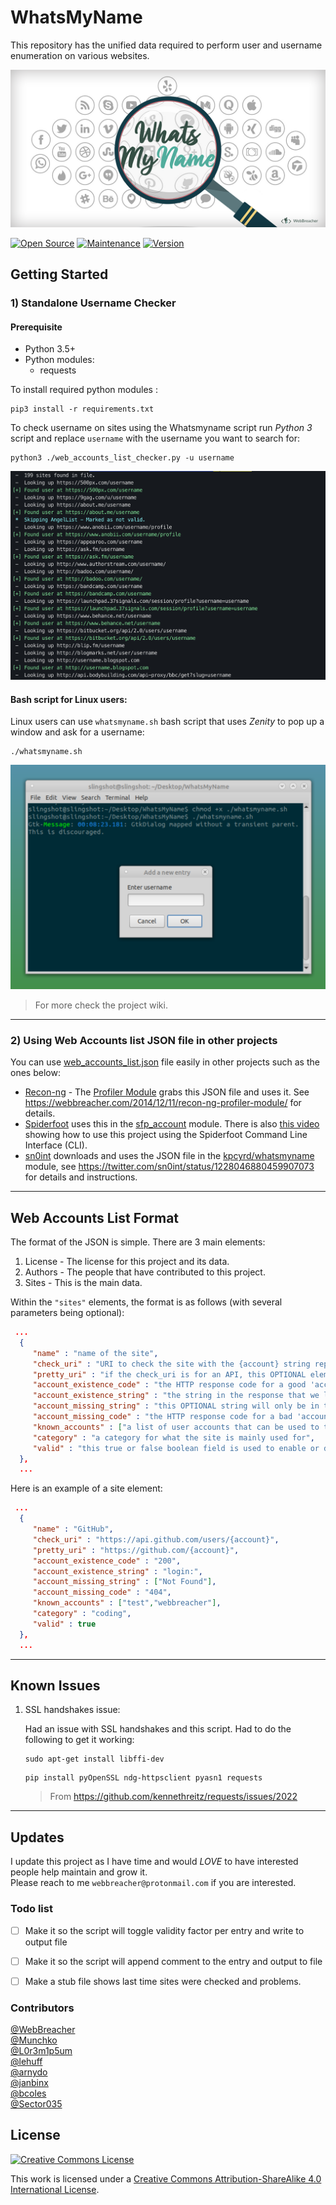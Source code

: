 
# WhatsMyName
This repository has the unified data required to perform user and username enumeration on various websites. 

![whatsmyname](whatsmyname.png)

[![Open Source](https://img.shields.io/badge/Open%20Source-100%25-green.svg)](https://shields.io/)
[![Maintenance](https://img.shields.io/badge/Maintained%3F-Yes-green.svg)](https://github.com/GetStream/winds/graphs/commit-activity)
[![Version](https://img.shields.io/badge/Version-1.1-orange)](https://github.com/GetStream/winds/graphs/commit-activity)


## Getting Started

### 1) Standalone Username Checker

#### Prerequisite

- Python 3.5+
- Python modules:
   - requests

To install required python modules :
```
pip3 install -r requirements.txt
```

To check username on sites using the Whatsmyname script run _Python 3_ script and replace `username` with the username you want to search for:

```
python3 ./web_accounts_list_checker.py -u username
```

![output_example](output_example.png)


#### Bash script for Linux users:
Linux users can use `whatsmyname.sh` bash script that uses _Zenity_ to pop up a window and ask for a username:
```
./whatsmyname.sh 
```

![linux_run](linux_run.png)

> For more check the project wiki.

<hr>

### 2) Using Web Accounts list JSON file in other projects 
You can use [web_accounts_list.json](web_accounts_list.json) file  easily  in other projects such as the ones below:
* [Recon-ng](https://bitbucket.org/LaNMaSteR53/recon-ng) - The [Profiler Module](https://bitbucket.org/LaNMaSteR53/recon-ng/src/7723096ce2301092906838ef73564e7907886748/modules/recon/profiles-profiles/profiler.py?at=master&fileviewer=file-view-default) grabs this JSON file and uses it. See https://webbreacher.com/2014/12/11/recon-ng-profiler-module/ for details.
* [Spiderfoot](https://github.com/smicallef/spiderfoot) uses this in the [sfp_account](https://github.com/smicallef/spiderfoot/blob/master/modules/sfp_accounts.py) module. There is also [this video](https://asciinema.org/a/295923) showing how to use this project using the Spiderfoot Command Line Interface (CLI).
* [sn0int](https://github.com/kpcyrd/sn0int) downloads and uses the JSON file in the [kpcyrd/whatsmyname](https://sn0int.com/r/kpcyrd/whatsmyname) module, see https://twitter.com/sn0int/status/1228046880459907073 for details and instructions.


<hr> 

## Web Accounts List Format
The format of the JSON is simple. There are 3 main elements:

1. License - The license for this project and its data.
2. Authors - The people that have contributed to this project.
3. Sites - This is the main data.

Within the `"sites"` elements, the format is as follows (with several parameters being optional):

```json
 ...
  {
     "name" : "name of the site",
     "check_uri" : "URI to check the site with the {account} string replaced by a username",
     "pretty_uri" : "if the check_uri is for an API, this OPTIONAL element can show a human-readable page",
     "account_existence_code" : "the HTTP response code for a good 'account is there' response",
     "account_existence_string" : "the string in the response that we look for for a good response",
     "account_missing_string" : "this OPTIONAL string will only be in the response if there is no account found ",
     "account_missing_code" : "the HTTP response code for a bad 'account is not there' response",
     "known_accounts" : ["a list of user accounts that can be used to test","for user enumeration"],
     "category" : "a category for what the site is mainly used for",
     "valid" : "this true or false boolean field is used to enable or disable this site element"
  },
  ...
```

Here is an example of a site element:

```json
 ...
  {
     "name" : "GitHub",
     "check_uri" : "https://api.github.com/users/{account}",
     "pretty_uri" : "https://github.com/{account}",
     "account_existence_code" : "200",
     "account_existence_string" : "login:",
     "account_missing_string" : ["Not Found"],
     "account_missing_code" : "404",
     "known_accounts" : ["test","webbreacher"],
     "category" : "coding",
     "valid" : true
  },
  ...
```

<hr> 

## Known Issues

1. SSL handshakes issue:

   Had an issue with SSL handshakes and this script. Had to do the following to get it working:
    ```
    sudo apt-get install libffi-dev
    ```
    
    ```
    pip install pyOpenSSL ndg-httpsclient pyasn1 requests
    ```
    > From https://github.com/kennethreitz/requests/issues/2022
   
<hr> 

## Updates
I update this project as I have time and would *LOVE* to have interested people help maintain and grow it.<br> 
Please reach to me `webbreacher@protonmail.com` if you are interested.

### Todo list

- [ ] Make it so the script will toggle validity factor per entry and write to output file
- [ ] Make it so the script will append comment to the entry and output to file
- [ ] Make a stub file shows last time sites were checked and problems.


### Contributors
[@WebBreacher](https://github.com/WebBreacher/)<br>
[@Munchko](https://github.com/Munchko/)<br>
[@L0r3m1p5um](https://github.com/L0r3m1p5um/)<br>
[@lehuff](https://github.com/lehuff/)<br>
[@arnydo](https://github.com/arnydo)<br>
[@janbinx](https://github.com/janbinx/)<br>
[@bcoles](https://github.com/bcoles)<br>
[@Sector035](https://github.com/sector035/)<br>

## License
<a rel="license" href="http://creativecommons.org/licenses/by-sa/4.0/"><img alt="Creative Commons License" style="border-width:0" src="https://i.creativecommons.org/l/by-sa/4.0/88x31.png" /></a><br />

This work is licensed under a <a rel="license" href="http://creativecommons.org/licenses/by-sa/4.0/">Creative Commons Attribution-ShareAlike 4.0 International License</a>.
